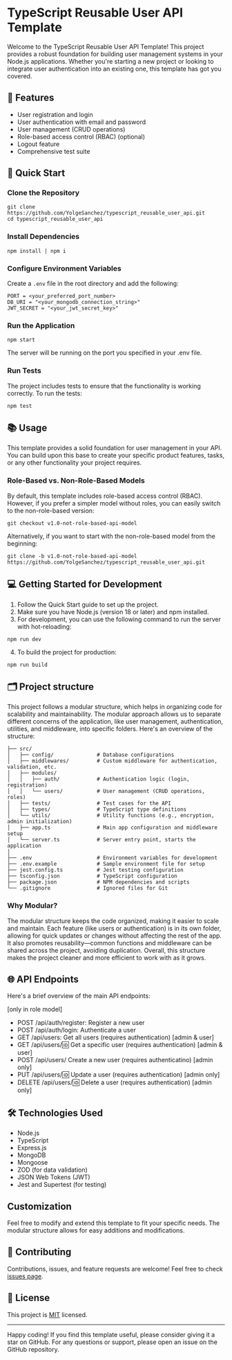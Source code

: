 # TypeScript Reusable User API Template

Welcome to the TypeScript Reusable User API Template! This project provides a robust foundation for building user management systems in your Node.js applications. Whether you're starting a new project or looking to integrate user authentication into an existing one, this template has got you covered.

## 🌟 Features

- User registration and login
- User authentication with email and password
- User management (CRUD operations)
- Role-based access control (RBAC) (optional)
- Logout feature
- Comprehensive test suite

## 🚀 Quick Start

### Clone the Repository

```
git clone https://github.com/YolgeSanchez/typescript_reusable_user_api.git
cd typescript_reusable_user_api
```

### Install Dependencies

```
npm install | npm i
```

### Configure Environment Variables

Create a `.env` file in the root directory and add the following:

```
PORT = <your_preferred_port_number>
DB_URI = "<your_mongodb_connection_string>"
JWT_SECRET = "<your_jwt_secret_key>"
```

### Run the Application

```
npm start
```
The server will be running on the port you specified in your .env file.

### Run Tests

The project includes tests to ensure that the functionality is working correctly. To run the tests:
```
npm test
```

## 📚 Usage

This template provides a solid foundation for user management in your API. You can build upon this base to create your specific product features, tasks, or any other functionality your project requires.

### Role-Based vs. Non-Role-Based Models

By default, this template includes role-based access control (RBAC). However, if you prefer a simpler model without roles, you can easily switch to the non-role-based version:

```
git checkout v1.0-not-role-based-api-model
```

Alternatively, if you want to start with the non-role-based model from the beginning:

```
git clone -b v1.0-not-role-based-api-model https://github.com/YolgeSanchez/typescript_reusable_user_api.git
```

## 💻 Getting Started for Development

1. Follow the Quick Start guide to set up the project.
2. Make sure you have Node.js (version 18 or later) and npm installed.
3. For development, you can use the following command to run the server with hot-reloading:
   
```
npm run dev
```

4. To build the project for production:

```
npm run build
```

## 🗂️ Project structure

This project follows a modular structure, which helps in organizing code for scalability and maintainability. The modular approach allows us to separate different concerns of the application, like user management, authentication, utilities, and middleware, into specific folders. Here's an overview of the structure:
```
├── src/
│   ├── config/              # Database configurations
│   ├── middlewares/         # Custom middleware for authentication, validation, etc.
│   ├── modules/
│   │   ├── auth/            # Authentication logic (login, registration)
│   │   └── users/           # User management (CRUD operations, roles)
│   ├── tests/               # Test cases for the API
│   ├── types/               # TypeScript type definitions
│   └── utils/               # Utility functions (e.g., encryption, admin initialization)
│   ├── app.ts               # Main app configuration and middleware setup
│   └── server.ts            # Server entry point, starts the application
│
├── .env                     # Environment variables for development
├── .env.example             # Sample environment file for setup
├── jest.config.ts           # Jest testing configuration
├── tsconfig.json            # TypeScript configuration
├── package.json             # NPM dependencies and scripts
└── .gitignore               # Ignored files for Git
```

### Why Modular?
The modular structure keeps the code organized, making it easier to scale and maintain. Each feature (like users or authentication) is in its own folder, allowing for quick updates or changes without affecting the rest of the app. It also promotes reusability—common functions and middleware can be shared across the project, avoiding duplication. Overall, this structure makes the project cleaner and more efficient to work with as it grows.

## 🌐 API Endpoints
Here's a brief overview of the main API endpoints:

[only in role model]
- POST /api/auth/register: Register a new user
- POST /api/auth/login: Authenticate a user
- GET /api/users: Get all users (requires authentication) [admin & user]
- GET /api/users/:id: Get a specific user (requires authentication) [admin & user]
- POST /api/users/ Create a new user (requires authenticatino) [admin only]
- PUT /api/users/:id: Update a user (requires authentication) [admin only]
- DELETE /api/users/:id: Delete a user (requires authentication) [admin only]

## 🛠️ Technologies Used
- Node.js
- TypeScript
- Express.js
- MongoDB
- Mongoose
- ZOD (for data validation)
- JSON Web Tokens (JWT)
- Jest and Supertest (for testing)

## Customization

Feel free to modify and extend this template to fit your specific needs. The modular structure allows for easy additions and modifications.

## 🤝 Contributing

Contributions, issues, and feature requests are welcome! Feel free to check [issues page](https://github.com/YolgeSanchez/typescript_reusable_user_api/issues).

## 📝 License

This project is [MIT](https://opensource.org/licenses/MIT) licensed.

---

Happy coding! If you find this template useful, please consider giving it a star on GitHub. For any questions or support, please open an issue on the GitHub repository.
